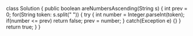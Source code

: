 class Solution {
public boolean areNumbersAscending(String s) {
int prev = 0;
for(String token: s.split(" ")) {
try {
int number = Integer.parseInt(token);
if(number <= prev)
return false;
prev = number;
}
catch(Exception e) {}
}
return true;
}
}